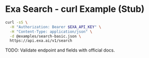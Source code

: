 # Exa Search - curl Example (Stub)

```bash
curl -sS \
  -H "Authorization: Bearer $EXA_API_KEY" \
  -H "Content-Type: application/json" \
  -d @examples/search-basic.json \
  https://api.exa.ai/v1/search
```

TODO: Validate endpoint and fields with official docs.